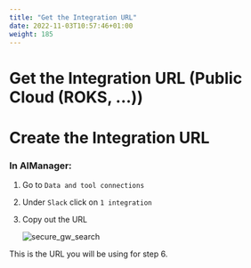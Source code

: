 ```yaml
---
title: "Get the Integration URL"
date: 2022-11-03T10:57:46+01:00
weight: 185
---
```


# Get the Integration URL (Public Cloud (ROKS, ...))


# Create the Integration URL

### In AIManager:

1. Go to `Data and tool connections`
2. Under `Slack` click on `1 integration`
3. Copy out the URL

	![secure_gw_search](/cp4waiops-training/pics/slack/slack004.png)

This is the URL you will be using for step 6.
















